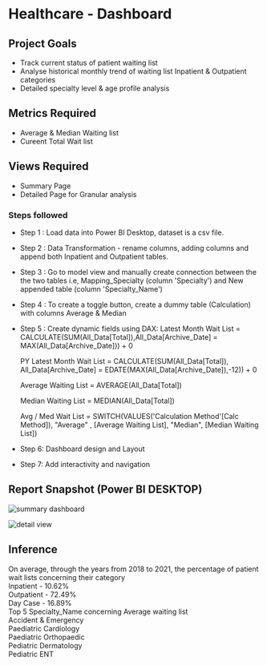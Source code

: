 # Healthcare - Dashboard

## Project Goals

- Track current status of patient waiting list
- Analyse historical monthly trend of waiting list Inpatient & Outpatient categories
- Detailed specialty level & age profile analysis

## Metrics Required

- Average & Median Waiting list
- Cureent Total Wait list

## Views Required

- Summary Page
- Detailed Page for Granular analysis

### Steps followed 

- Step 1 : Load data into Power BI Desktop, dataset is a csv file.
- Step 2 : Data Transformation - rename columns, adding columns and append both Inpatient and Outpatient tables.
- Step 3 : Go to model view and manually create connection between the the two tables i.e, Mapping_Specialty (column 'Specialty') and New appended table (column 'Specialty_Name')
- Step 4 : To create a toggle button, create a dummy table (Calculation) with columns Average & Median
- Step 5 : Create dynamic fields using DAX:
    Latest Month Wait List = CALCULATE(SUM(All_Data[Total]),All_Data[Archive_Date] = MAX(All_Data[Archive_Date])) + 0

    PY Latest Month Wait List = CALCULATE(SUM(All_Data[Total]), All_Data[Archive_Date] = EDATE(MAX(All_Data[Archive_Date]),-12)) + 0

    Average Waiting List = AVERAGE(All_Data[Total])

    Median Waiting List = MEDIAN(All_Data[Total])

    Avg / Med Wait List = SWITCH(VALUES('Calculation Method'[Calc Method]), "Average" , [Average Waiting List], "Median", [Median Waiting List])
- Step 6: Dashboard design and Layout
- Step 7: Add interactivity and navigation

## Report Snapshot (Power BI DESKTOP)

![summary dashboard](https://github.com/SnehaNatraj/Healthcare---Hospital-Wait-List/assets/163089747/c0518b0f-1ac9-44c3-b2b9-f2e04e34a7b7)

![detail view](https://github.com/SnehaNatraj/Healthcare---Hospital-Wait-List/assets/163089747/2f8d36d6-dd3c-4bba-8c4f-33dafc37e4f2)

## Inference

On average, through the years from 2018 to 2021, the percentage of patient wait lists concerning their category\
   Inpatient - 10.62%\
   Outpatient - 72.49%\
   Day Case - 16.89%\
Top 5 Specialty_Name concerning Average waiting list\
   Accident & Emergency\
   Paediatric Cardiology\
   Paediatric Orthopaedic\
   Pediatric Dermatology\
   Pediatric ENT

  


